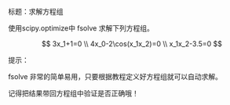 标题：求解方程组

使用scipy.optimize中 fsolve 求解下列方程组。

$$
3x_1+1=0 \\
4x_0-2\cos(x_1x_2)=0 \\
x_1x_2-3.5=0
$$

提示：

fsolve 非常的简单易用，只要根据教程定义好方程组就可以自动求解。

记得把结果带回方程组中验证是否正确哦！